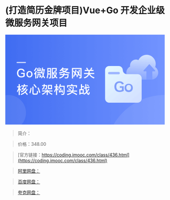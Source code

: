 # (打造简历金牌项目)Vue+Go 开发企业级微服务网关项目

![img](../../assets/5fce114209c9464e05400304.png)

> 简介：

> 价格：348.00

> [官方链接：https://coding.imooc.com/class/436.html](https://coding.imooc.com/class/436.html)

> [阿里网盘：]()

> [百度网盘：]()

> [夸克网盘：]()
